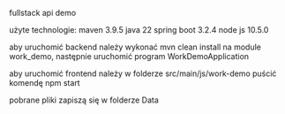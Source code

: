 fullstack api demo

użyte technologie:
maven 3.9.5
java 22
spring boot 3.2.4
node js 10.5.0


aby uruchomić backend należy wykonać mvn clean install na module work_demo, następnie uruchomić program WorkDemoApplication

aby uruchomić frontend należy w folderze src/main/js/work-demo puścić komendę npm start

pobrane pliki zapiszą się w folderze Data
